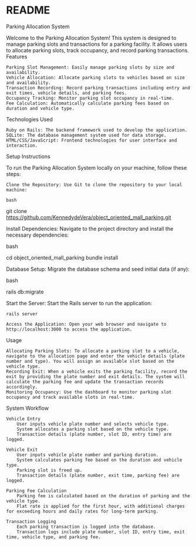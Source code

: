 # README

Parking Allocation System

Welcome to the Parking Allocation System! This system is designed to manage parking slots and transactions for a parking facility. It allows users to allocate parking slots, track occupancy, and record parking transactions.
Features

    Parking Slot Management: Easily manage parking slots by size and availability.
    Vehicle Allocation: Allocate parking slots to vehicles based on size and availability.
    Transaction Recording: Record parking transactions including entry and exit times, vehicle details, and parking fees.
    Occupancy Tracking: Monitor parking slot occupancy in real-time.
    Fee Calculation: Automatically calculate parking fees based on duration and vehicle type.

Technologies Used

    Ruby on Rails: The backend framework used to develop the application.
    SQLite: The database management system used for data storage.
    HTML/CSS/JavaScript: Frontend technologies for user interface and interaction.


Setup Instructions

To run the Parking Allocation System locally on your machine, follow these steps:

    Clone the Repository: Use Git to clone the repository to your local machine:

    bash

git clone https://github.com/KennedydeVera/object_oriented_mall_parking.git

Install Dependencies: Navigate to the project directory and install the necessary dependencies:

bash

cd object_oriented_mall_parking
bundle install

Database Setup: Migrate the database schema and seed initial data (if any):

bash

rails db:migrate

Start the Server: Start the Rails server to run the application:

    rails server

    Access the Application: Open your web browser and navigate to http://localhost:3000 to access the application.

Usage

    Allocating Parking Slots: To allocate a parking slot to a vehicle, navigate to the allocation page and enter the vehicle details (plate number and type). You will assign an available slot based on the vehicle type.
    Recording Exit: When a vehicle exits the parking facility, record the exit by providing the plate number and exit details. The system will calculate the parking fee and update the transaction records accordingly.
    Monitoring Occupancy: Use the dashboard to monitor parking slot occupancy and track available slots in real-time.

System Workflow

    Vehicle Entry
        User inputs vehicle plate number and selects vehicle type.
        System allocates a parking slot based on the vehicle type.
        Transaction details (plate number, slot ID, entry time) are logged.

    Vehicle Exit
        User inputs vehicle plate number and parking duration.
        System calculates parking fee based on the duration and vehicle type.
        Parking slot is freed up.
        Transaction details (plate number, exit time, parking fee) are logged.

    Parking Fee Calculation
        Parking fee is calculated based on the duration of parking and the vehicle type.
        Flat rate is applied for the first hour, with additional charges for exceeding hours and daily rates for long-term parking.

    Transaction Logging
        Each parking transaction is logged into the database.
        Transaction logs include plate number, slot ID, entry time, exit time, vehicle type, and parking fee.
